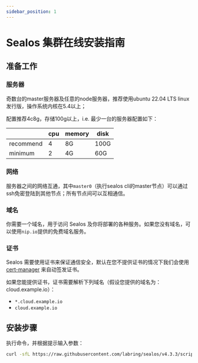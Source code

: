```yaml
---
sidebar_position: 1
---
```


# Sealos 集群在线安装指南

## 准备工作

### 服务器
奇数台的master服务器及任意的node服务器，推荐使用ubuntu 22.04 LTS linux发行版，操作系统内核在5.4以上；

配置推荐4c8g，存储100g以上，i.e. 最少一台的服务器配置如下：

|           | cpu | memory | disk |
|-----------|-----|--------|------|
| recommend | 4   | 8G     | 100G |
| minimum   | 2   | 4G     | 60G  |

### 网络
服务器之间的网络互通，其中`master0`（执行sealos cli的master节点）可以通过ssh免密登陆到其他节点；所有节点间可以互相通信。

### 域名
你需要一个域名，用于访问 Sealos 及你将部署的各种服务。如果您没有域名，可以使用`nip.io`提供的免费域名服务。

### 证书
Sealos 需要使用证书来保证通信安全，默认在您不提供证书的情况下我们会使用 [cert-manager](https://cert-manager.io/docs/) 来自动签发证书。

如果您能提供证书，证书需要解析下列域名（假设您提供的域名为：cloud.example.io）：
- `*.cloud.example.io`
- `cloud.example.io`

## 安装步骤

执行命令，并根据提示输入参数：

```bash 
curl -sfL https://raw.githubusercontent.com/labring/sealos/v4.3.3/scripts/cloud/install.sh | sudo bash -s
```